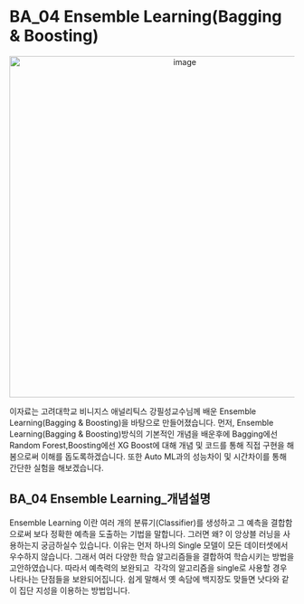 # BA_04 Ensemble Learning(Bagging & Boosting)

<p align="center"><img width="604" alt="image" src="https://user-images.githubusercontent.com/97882448/204542304-85e7f83d-075c-4d02-b5e8-6e8d77d66987.png">

이자료는 고려대학교 비니지스 애널리틱스 강필성교수님께 배운 Ensemble Learning(Bagging & Boosting)을 바탕으로 만들어졌습니다.
먼저, Ensemble Learning(Bagging & Boosting)방식의 기본적인 개념을 배운후에 Bagging에선 Random Forest,Boosting에선 XG Boost에 대해 개념 및 코드를 통해 직접 구현을 해봄으로써 이해를 돕도록하겠습니다. 또한 Auto ML과의 성능차이 및 시간차이를 통해 간단한 실험을 해보겠습니다.

## BA_04 Ensemble Learning_개념설명
Ensemble Learning 이란 여러 개의 분류기(Classifier)를 생성하고 그 예측을 결합함으로써 보다 정확한 예측을 도출하는 기법을 말합니다. 그러면 왜? 이 앙상블 러닝을 사용하는지 궁금하실수 있습니다.  이유는 먼저 하나의 Single 모델이 모든 데이터셋에서 우수하지 않습니다.  그래서 여러 다양한 학습 알고리즘들을 결합하여 학습시키는 방법을 고안하였습니다. 따라서 예측력의 보완되고  각각의 알고리즘을 single로 사용할 경우 나타나는 단점들을 보완되어집니다. 쉽게 말해서 옛 속담에 백지장도 맞들면 낫다와 같이 집단 지성을 이용하는 방법입니다.
